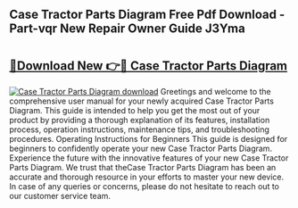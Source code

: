 ## Case Tractor Parts Diagram Free Pdf Download - Part-vqr New Repair Owner Guide J3Yma

# <h2><a href="http://dfsmhq.blite.top/?on=Case+Tractor+Parts+Diagram">🔗Download New 👉🔴 Case Tractor Parts Diagram</a></h2>

[![Case Tractor Parts Diagram download](https://i.imgur.com/lujVjoI.png)](http://dfsmhq.blite.top/?on=Case+Tractor+Parts+Diagram)
Greetings and welcome to the comprehensive user manual for your newly acquired Case Tractor Parts Diagram. This guide is intended to help you get the most out of your product by providing a thorough explanation of its features, installation process, operation instructions, maintenance tips, and troubleshooting procedures. Operating Instructions for Beginners This guide is designed for beginners to confidently operate your new Case Tractor Parts Diagram. Experience the future with the innovative features of your new Case Tractor Parts Diagram. We trust that theCase Tractor Parts Diagram has been an accurate and thorough resource in your efforts to master your new device. In case of any queries or concerns, please do not hesitate to reach out to our customer service team.
